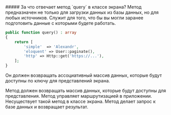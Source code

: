 <question>
##### За что отвечает метод `query` в классе экрана?
</question>

<description>
Метод предназначен не только для загрузки данных из базы данных, но для любых источников.
Служит для того, что бы вы могли заранее подготовить данные с которыми будете работать.

```php
public function query() : array
{
    return [
        'simple'  => 'Alexandr',
        'eloquent' => User::paginate(),
        'http' => Http::get('https://...'),
    ];
}
```

Он должен возвращать ассоциативный массив данных, которые будут доступны по ключу для представлений экрана.
</description>

<correct>
Метод должен возвращать массив данных, которые будут доступны для представления.
</correct>

<answer>
Метод управляет маршрутизацией в приложении.
</answer>

<answer>
Несуществует такой метод в классе экрана.
</answer>

<answer>
Метод делает запрос к базе данных и возвращает результат.
</answer>
